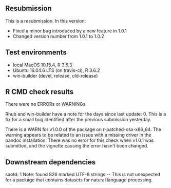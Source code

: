 ## Resubmission
This is a resubmission. In this version:

* Fixed a minor bug introduced by a new feature in 1.0.1
* Changed version number from 1.0.1 to 1.0.2


## Test environments
* local MacOS 10.15.4, R 3.6.3
* Ubuntu 16.04.6 LTS (on travis-ci), R 3.6.2
* win-builder (devel, release, old-release)


## R CMD check results
There were no ERRORs or WARNINGs.

Rhub and win-builder have a note for the days since last update: 0. This is a 
fix for a small bug identified after the previous submission yesterday.

There is a WARN for v1.0.0 of the package on r-patched-osx-x86_64. The warning 
appears to be related to an issue with a missing driver in the pandoc 
installation. There was no error for this check when v1.0.1 was submitted, and
the vignette causing the error hasn't been changed.


## Downstream dependencies
saotd: 1 Note: found 826 marked UTF-8 strings -- This is not unexpected for a 
  package that contains datasets for natural language processing.


